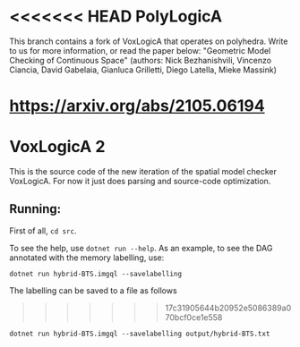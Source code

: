 <<<<<<< HEAD
PolyLogicA
==========


This branch contains a fork of VoxLogicA that operates on polyhedra. Write to us for more information, or read the paper below: "Geometric Model Checking of Continuous Space" (authors: Nick Bezhanishvili, Vincenzo Ciancia, David Gabelaia, Gianluca Grilletti, Diego Latella, Mieke Massink) 

https://arxiv.org/abs/2105.06194
=======
# VoxLogicA 2

This is the source code of the new iteration of the spatial model checker VoxLogicA. For now it just does parsing and source-code optimization. 

## Running:

First of all, `cd src`.

To see the help, use `dotnet run --help`. As an example, to see the DAG annotated with the memory labelling, use:

	dotnet run hybrid-BTS.imgql --savelabelling  

The labelling can be saved to a file as follows
>>>>>>> 17c31905644b20952e5086389a070bcf0ce1e558

	dotnet run hybrid-BTS.imgql --savelabelling output/hybrid-BTS.txt
	